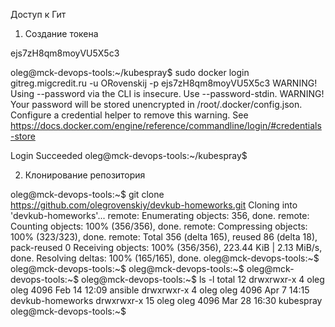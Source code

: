 
Доступ к Гит

1. Создание токена

ejs7zH8qm8moyVU5X5c3

oleg@mck-devops-tools:~/kubespray$ sudo docker login  gitreg.migcredit.ru -u ORovenskij -p ejs7zH8qm8moyVU5X5c3
WARNING! Using --password via the CLI is insecure. Use --password-stdin.
WARNING! Your password will be stored unencrypted in /root/.docker/config.json.
Configure a credential helper to remove this warning. See
https://docs.docker.com/engine/reference/commandline/login/#credentials-store

Login Succeeded
oleg@mck-devops-tools:~/kubespray$

2. Клонирование репозитория

oleg@mck-devops-tools:~$ git clone https://github.com/olegrovenskiy/devkub-homeworks.git
Cloning into 'devkub-homeworks'...
remote: Enumerating objects: 356, done.
remote: Counting objects: 100% (356/356), done.
remote: Compressing objects: 100% (323/323), done.
remote: Total 356 (delta 165), reused 86 (delta 18), pack-reused 0
Receiving objects: 100% (356/356), 223.44 KiB | 2.13 MiB/s, done.
Resolving deltas: 100% (165/165), done.
oleg@mck-devops-tools:~$
oleg@mck-devops-tools:~$
oleg@mck-devops-tools:~$
oleg@mck-devops-tools:~$
oleg@mck-devops-tools:~$ ls -l
total 12
drwxrwxr-x  4 oleg oleg 4096 Feb 14 12:09 ansible
drwxrwxr-x  4 oleg oleg 4096 Apr  7 14:15 devkub-homeworks
drwxrwxr-x 15 oleg oleg 4096 Mar 28 16:30 kubespray
oleg@mck-devops-tools:~$


